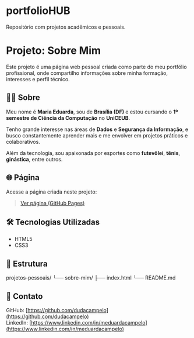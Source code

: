 # portfolioHUB
Repositório com projetos acadêmicos e pessoais.
# Projeto: Sobre Mim

Este projeto é uma página web pessoal criada como parte do meu portfólio profissional, onde compartilho informações sobre minha formação, interesses e perfil técnico.

## 👩‍💻 Sobre

Meu nome é **Maria Eduarda**, sou de **Brasília (DF)** e estou cursando o **1º semestre de Ciência da Computação** no **UniCEUB**.

Tenho grande interesse nas áreas de **Dados** e **Segurança da Informação**, e busco constantemente aprender mais e me envolver em projetos práticos e colaborativos.

Além da tecnologia, sou apaixonada por esportes como **futevôlei**, **tênis**, **ginástica**, entre outros.

## 🌐 Página

Acesse a página criada neste projeto:

> [Ver página (GitHub Pages)](https://dudacampelo.github.io/portfolioHUB/)


## 🛠️ Tecnologias Utilizadas

- HTML5
- CSS3

## 📁 Estrutura

projetos-pessoais/
└── sobre-mim/
├── index.html
└── README.md


## 🔗 Contato

GitHub: [https://github.com/dudacampelo](https://github.com/dudacampelo)  
LinkedIn: [https://www.linkedin.com/in/meduardacampelo](https://www.linkedin.com/in/meduardacampelo)
